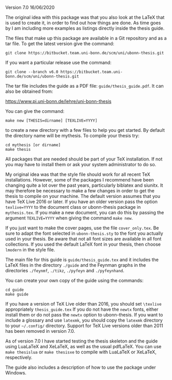 Version 7.0 16/06/2020

The original idea with this package was that you also look at the LaTeX that
is used to create it, in order to find out how things are done.
As time goes by I am including more examples as listings directly inside the thesis guide.

The files that make up this package are available in a Git
repository and as a tar file. To get the latest version
give the command:
```
git clone https://bitbucket.team.uni-bonn.de/scm/uni/ubonn-thesis.git
```

If you want a particular release use the command:
```
git clone --branch v6.0 https://bitbucket.team.uni-bonn.de/scm/uni/ubonn-thesis.git
```

The tar file includes the guide as a PDF file: `guide/thesis_guide.pdf`.
It can also be obtained from:

https://www.pi.uni-bonn.de/lehre/uni-bonn-thesis

You can give the command:
```
make new [THESIS=dirname] [TEXLIVE=YYYY]
```
to create a new directory with a few files to help you get
started. By default the directory name will be mythesis.
To compile your thesis try:
```
cd mythesis [or dirname]
make thesis
```

All packages that are needed should be part of your TeX installation.
If not you may have to install them or ask your system administrator to do so.

My original idea was that the style file should work for all recent
TeX installations.  However, some of the packages I recommend have
been changing quite a lot over the past years, particularly
biblatex and siunitx.  It may therefore be necessary to make a few
changes in order to get the thesis to compile on your machine.
The default version assumes that you have TeX Live 2016 or later.
If you have an older version pass the option `texlive=YYYY` to the document class
or ubonn-thesis package in `mythesis.tex`.
If you make a new document, you can do this by passing the argument 
`TEXLIVE=YYYY` when giving the command `make new`.

If you just want to make the cover pages, use the file `cover_only.tex`.
Be sure to adapt the font selected in `ubonn-thesis.sty` to the font
you actually used in your thesis. Be aware that not all font sizes are
available in all font collections. If you used the default LaTeX font
in your thesis, then choose `lmodern` in the style file.

The main file for this guide is `guide/thesis_guide.tex` and it
includes the LaTeX files in the directory `./guide` and the
Feynman graphs in the directories `./feynmf`, `./tikz`, `./pyfeyn` and `./pyfeynhand`.

You can create your own copy of the guide using the commands:
```
cd guide
make guide
```

If you have a version of TeX Live older than 2016, you should set 
`\texlive` appropriately `thesis_guide.tex`
If you do not have the `newtx` fonts, either install them 
or do not pass the `newtx` option to ubonn-thesis.
If you want to include a glossary and use `latexmk`, you should copy the `latexmk`
directory to your `~/.config/` directory.
Support for TeX Live versions older than 2011 has been removed in version 7.0.

As of version 7.0 I have started testing the thesis skeleton and the guide using
LuaLaTeX and XeLaTeX, as well as the usual pdfLaTeX.
You can use `make thesislua` or `make thesisxe` to compile with LuaLaTeX or XeLaTeX,
respectively.

The guide also includes a description of how to use the package under
Windows.
